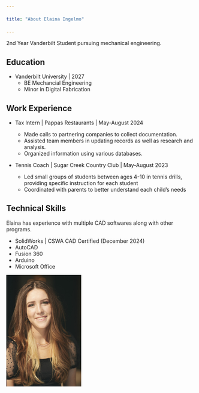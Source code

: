 ```yaml
---

title: "About Elaina Ingelmo"

---
```

2nd Year Vanderbilt Student pursuing mechanical engineering.

## Education 

* Vanderbilt University | 2027
  * BE Mechancial Engineering
  * Minor in Digital Fabrication

## Work Experience

* Tax Intern | Pappas Restaurants | May-August 2024
  * Made calls to partnering companies to collect documentation.
  * Assisted team members in updating records as well as research and analysis.
  * Organized information using various databases.

* Tennis Coach | Sugar Creek Country Club | May-August 2023
  * Led small groups of students between ages 4-10 in tennis drills, providing specific instruction for each student   
  * Coordinated with parents to better understand each child’s needs


## Technical Skills

Elaina has experience with multiple CAD softwares along with other programs.

* SolidWorks | CSWA CAD Certified (December 2024)
* AutoCAD
* Fusion 360
* Arduino
* Microsoft Office




<img src="/assets/img/Headshot.jpg" alt="Elaina Ingelmo" style="width:200px;"/>
